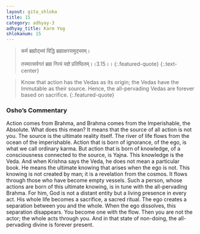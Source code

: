 ```yaml
---
layout: gita_shloka
title: 15
category: adhyay-3
adhyay_title: Karm Yog
shlokanum: 15
---
```


> कर्म ब्रह्मोद्भवं विद्धि ब्रह्माक्षरसमुद्भवम्।<br><br>तस्मात्सर्वगतं ब्रह्म नित्यं यज्ञे प्रतिष्ठितम्।।3.15।।
{:.featured-quote}
{:.text-center}

> Know that action has the Vedas as its origin; the Vedas have the Immutable as their source. Hence, the all-pervading Vedas are forever based on sacrifice.
{:.featured-quote}

### Osho’s Commentary
Action comes from Brahma, and Brahma comes from the Imperishable, the Absolute. What does this mean?
It means that the source of all action is not you. The source is the ultimate reality itself. The river of life flows from the ocean of the imperishable. Action that is born of ignorance, of the ego, is what we call ordinary karma. But action that is born of knowledge, of a consciousness connected to the source, is Yajna.
This knowledge is the Veda. And when Krishna says the Veda, he does not mean a particular book. He means the ultimate knowing that arises when the ego is not. This knowing is not created by man; it is a revelation from the cosmos. It flows through those who have become empty vessels.
Such a person, whose actions are born of this ultimate knowing, is in tune with the all-pervading Brahma. For him, God is not a distant entity but a living presence in every act. His whole life becomes a sacrifice, a sacred ritual.
The ego creates a separation between you and the whole. When the ego dissolves, this separation disappears. You become one with the flow. Then you are not the actor; the whole acts through you. And in that state of non-doing, the all-pervading divine is forever present.
